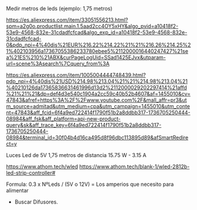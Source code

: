 
Medir metros de leds (ejemplo: 1,75 metros)

https://es.aliexpress.com/item/33051556213.html?spm=a2g0o.productlist.main.1.5aad2cc4OY5xHY&algo_pvid=a10418f2-53e9-4568-832e-31cdadfcfcad&algo_exp_id=a10418f2-53e9-4568-832e-31cdadfcfcad-0&pdp_npi=4%40dis%21EUR%216.22%214.22%21%21%216.26%214.25%21%402103956a17367055386233780ebee5%2112000016440247427%21sea%21ES%210%21ABX&curPageLogUid=SSad1425EJvx&utparam-url=scene%3Asearch%7Cquery_from%3A

https://es.aliexpress.com/item/1005004444748439.html?pdp_npi=4%40dis%21USD%214.98%213.04%21%21%214.98%213.04%21%40210126da17365836631461996d13d2%2112000029202297414%21affd%21%21%21&dp=def4d3e540c1904a2cc59c40b52b4607&af=1455010&cv=47843&afref=https%3A%2F%2Fwww.youtube.com%2F&mall_affr=pr3&utm_source=admitad&utm_medium=cpa&utm_campaign=1455010&utm_content=47843&aff_fcid=6f4a9ed722414f1790f51b2a8ddbb317-1736705250444-08984&aff_fsk&aff_platform=api-new-product-query&sk&aff_trace_key=6f4a9ed722414f1790f51b2a8ddbb317-1736705250444-08984&terminal_id=30f04b4d16ca495d8f96dbc113895d89&afSmartRedirect=y

Luces Led de 5V
1,75 metros de distancia
15.75 W - 3.15 A

https://www.athom.tech/wled
https://www.athom.tech/blank-1/wled-2812b-led-strip-controller#

Formula: 0.3 x NºLeds / (5V o 12V) = Los amperios que necesito para alimentar 
- Buscar Difusores.